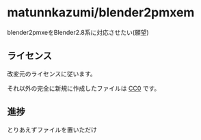 # matunnkazumi/blender2pmxem

blender2pmxeをBlender2.8系に対応させたい(願望)

## ライセンス
改変元のライセンスに従います。

それ以外の完全に新規に作成したファイルは [CC0](https://creativecommons.org/publicdomain/zero/1.0/legalcode) です。

## 進捗
とりあえずファイルを置いただけ

